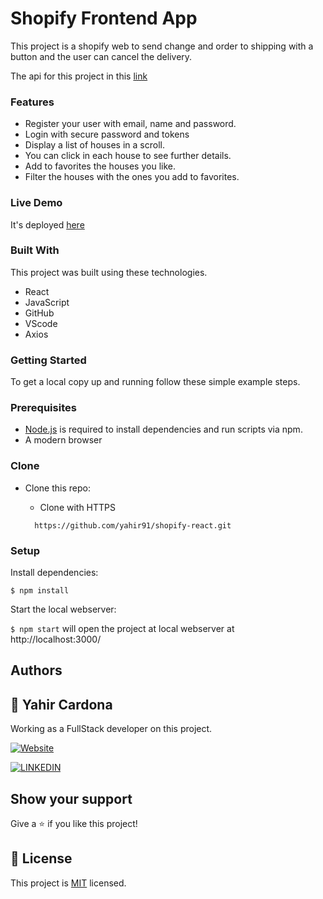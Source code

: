 # Shopify Frontend App

This project is a shopify web to send change and order to shipping with a button and the user can cancel the delivery.

The api for this project in this [link](https://github.com/yahir91/shopify-rails)


<!-- ABOUT THE PROJECT -->
### Features
* Register your user with email, name and password.
* Login with secure password and tokens
* Display a list of houses in a scroll.
* You can click in each house to see further details.
* Add to favorites the houses you like.
* Filter the houses with the ones you add to favorites.

### Live Demo
It's deployed [here](https://shopify-rails.web.app/)

### Built With
This project was built using these technologies.
* React
* JavaScript
* GitHub
* VScode
* Axios

### Getting Started

To get a local copy up and running follow these simple example steps.

### Prerequisites

 * [Node.js](https://nodejs.org/) is required to install dependencies and run scripts via npm.
 * A modern browser

### Clone
* Clone this repo:

  - Clone with HTTPS
  ```
    https://github.com/yahir91/shopify-react.git
  ```

### Setup

Install dependencies:

```
$ npm install
```

Start the local webserver:

```$ npm start``` will open the project at local webserver at http://localhost:3000/ 


## Authors

## 👤 **Yahir Cardona**
Working as a FullStack developer on this project.

 [![Website](https://img.shields.io/badge/-Website-black?style=for-the-badge&logo=Julia&logoColor=white)](https://yahir91.github.io/yahir-cardona.github.io/)

 [![LINKEDIN](https://img.shields.io/badge/-LINKEDIN-0077B5?style=for-the-badge&logo=Linkedin&logoColor=white)](https://www.linkedin.com/in/yahir-cardona/)

## Show your support

Give a :star: if you like this project!

## 📝 License

This project is [MIT](https://opensource.org/licenses/MIT) licensed.